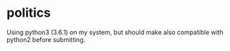 # politics

Using python3 (3.6.1) on my system, but should make also compatible with python2 before submitting.

